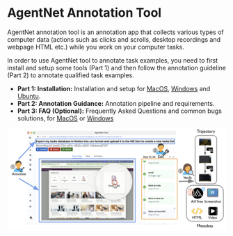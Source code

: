 # AgentNet Annotation Tool

AgentNet annotation tool is an annotation app that collects various types of computer data (actions such as clicks and scrolls, desktop recordings and webpage HTML etc.) while you work on your computer tasks.

In order to use AgentNet tool to annotate task examples, you need to first install and setup some tools (Part 1) and then follow the annotation guideline (Part 2) to annotate qualified task examples.

- **Part 1: Installation:** Installation and setup for [MacOS](./quickstart/mac_quick_start.md), [Windows](./quickstart/windows_quick_start.md) and [Ubuntu](./quickstart/ubuntu_quick_start.md).
- **Part 2: Annotation Guidance:** Annotation pipeline and requirements.
- **Part 3: FAQ (Optional):** Frequently Asked Questions and common bugs solutions, for [MacOS](./faq/faq_mac.md) or [Windows](./faq/faq_windows.md)

<img src="./assets/overview.jpg" style="zoom: 100%;" />

<!-- ???+ Warning "Commercial Use Prohibited"
    We would like to clarify that our application is currently not fully public and is still in a pre-release phase. At this time, it is intended for internal testing and academic purposes only.

    Commercial use of AgentNet Tool without our permission is strictly prohibited, and any such use may result in legal action. If your organization is interested in discussing the usage of our tool, please reach out to us via email: xywang626@gmail.com or saltyp0rridge20@gmail.com. -->